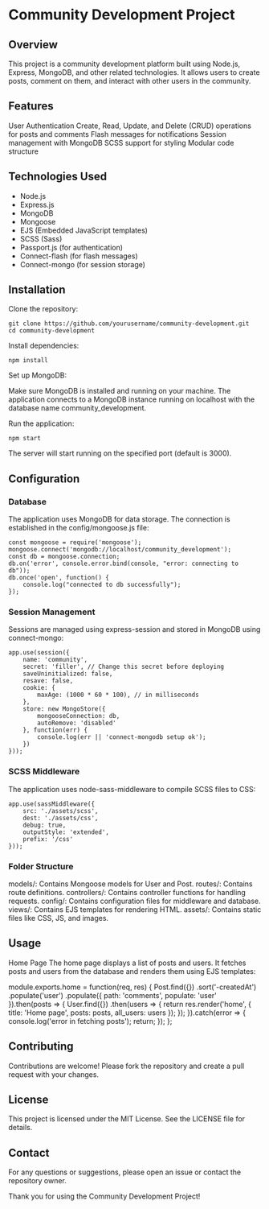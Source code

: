 # Community Development Project
## Overview
This project is a community development platform built using Node.js, Express, MongoDB, and other related technologies. It allows users to create posts, comment on them, and interact with other users in the community.

## Features
User Authentication
Create, Read, Update, and Delete (CRUD) operations for posts and comments
Flash messages for notifications
Session management with MongoDB
SCSS support for styling
Modular code structure
## Technologies Used
- Node.js 
- Express.js
- MongoDB
- Mongoose
- EJS (Embedded JavaScript templates)
- SCSS (Sass)
- Passport.js (for authentication)
- Connect-flash (for flash messages)
- Connect-mongo (for session storage)
## Installation
Clone the repository:

```
git clone https://github.com/yourusername/community-development.git
cd community-development
```

Install dependencies:

```
npm install
```

Set up MongoDB:

Make sure MongoDB is installed and running on your machine. The application connects to a MongoDB instance running on localhost with the database name community_development.

Run the application:

```
npm start

```

The server will start running on the specified port (default is 3000).

## Configuration
### Database
The application uses MongoDB for data storage. The connection is established in the config/mongoose.js file:
```
const mongoose = require('mongoose');
mongoose.connect('mongodb://localhost/community_development');
const db = mongoose.connection;
db.on('error', console.error.bind(console, "error: connecting to db"));
db.once('open', function() {
    console.log("connected to db successfully");
});
```
### Session Management
Sessions are managed using express-session and stored in MongoDB using connect-mongo:
```
app.use(session({
    name: 'community',
    secret: 'filler', // Change this secret before deploying
    saveUninitialized: false,
    resave: false,
    cookie: {
        maxAge: (1000 * 60 * 100), // in milliseconds
    },
    store: new MongoStore({
        mongooseConnection: db,
        autoRemove: 'disabled'
    }, function(err) {
        console.log(err || 'connect-mongodb setup ok');
    })
}));
```
### SCSS Middleware
The application uses node-sass-middleware to compile SCSS files to CSS:
```
app.use(sassMiddleware({
    src: './assets/scss',
    dest: './assets/css',
    debug: true,
    outputStyle: 'extended',
    prefix: '/css'
}));
```
### Folder Structure
models/: Contains Mongoose models for User and Post.
routes/: Contains route definitions.
controllers/: Contains controller functions for handling requests.
config/: Contains configuration files for middleware and database.
views/: Contains EJS templates for rendering HTML.
assets/: Contains static files like CSS, JS, and images.
## Usage
Home Page
The home page displays a list of posts and users. It fetches posts and users from the database and renders them using EJS templates:

module.exports.home = function(req, res) {
    Post.find({})
    .sort('-createdAt')
    .populate('user')
    .populate({
        path: 'comments',
        populate: 'user'
    }).then(posts => {
        User.find({})
        .then(users => {
            return res.render('home', {
                title: 'Home page',
                posts: posts,
                all_users: users
            });
        });
    }).catch(error => {
        console.log('error in fetching posts');
        return;
    });
};

## Contributing
Contributions are welcome! Please fork the repository and create a pull request with your changes.

## License
This project is licensed under the MIT License. See the LICENSE file for details.

## Contact
For any questions or suggestions, please open an issue or contact the repository owner.

Thank you for using the Community Development Project!
